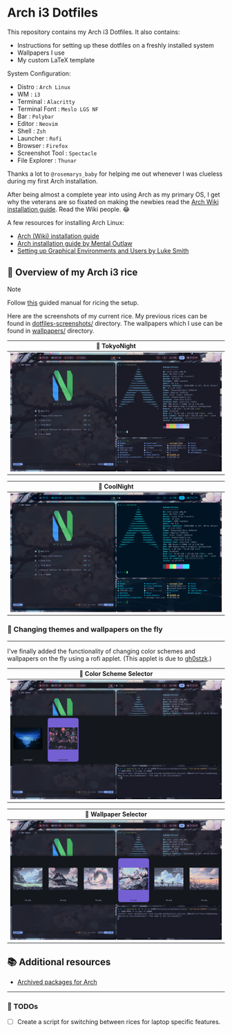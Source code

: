 # Arch i3 Dotfiles

This repository contains my Arch i3 Dotfiles. It also contains:

- Instructions for setting up these dotfiles on a freshly
  installed system
- Wallpapers I use
- My custom LaTeX template

System Configuration:

- Distro : `Arch Linux`
- WM : `i3`
- Terminal : `Alacritty`
- Terminal Font : `Meslo LGS NF`
- Bar : `Polybar`
- Editor : `Neovim`
- Shell : `Zsh`
- Launcher : `Rofi`
- Browser : `Firefox`
- Screenshot Tool : `Spectacle`
- File Explorer : `Thunar`

Thanks a lot to `@rosemarys_baby` for helping me out whenever
I was clueless during my first Arch installation.

After being almost a complete year into using Arch as my
primary OS, I get why the veterans are so fixated on making
the newbies read the
[Arch Wiki installation guide][archinstallguide].
Read the Wiki people. :joy:

A few resources for installing Arch Linux:

- [Arch (Wiki) installation guide][archinstallguide]
- [Arch installation guide by Mental Outlaw][mentaloutarchinstall]
- [Setting up Graphical Environments and
  Users by Luke Smith][archlinuxlukesmith]

## :rocket: Overview of my Arch i3 rice

> [!NOTE]
> Follow [this](RICING.md) guided manual for ricing the setup.

Here are the screenshots of my current rice. My previous
rices can be found in
[dotfiles-screenshots/](dotfiles-screenshots)
directory. The wallpapers which I use
can be found in [wallpapers/](wallpapers) directory.

|                     :night_with_stars: TokyoNight                     |
| :-------------------------------------------------------------------: |
| ![Setup 4-1](dotfiles-screenshots/setup-4-1.png "My_current_setup_1") |

|                         :milky_way: CoolNight                         |
| :-------------------------------------------------------------------: |
| ![Setup 4-2](dotfiles-screenshots/setup-4-2.png "My_current_setup_2") |

### :butterfly: Changing themes and wallpapers on the fly

---

I've finally added the functionality of changing
color schemes and wallpapers on the fly
using a rofi applet. (This applet is due to
[gh0stzk](https://github.com/gh0stzk).)

|               :art: Color Scheme Selector                |
| :------------------------------------------------------: |
| ![Theme](dotfiles-screenshots/theme.png "Theme_Changer") |

|           :sunrise_over_mountains: Wallpaper Selector            |
| :--------------------------------------------------------------: |
| ![Wallpapers](dotfiles-screenshots/wall.png "Wallpaper_Changer") |

## :books: Additional resources

- [Archived packages for Arch][archarchive]

---

### :memo: TODOs

- [ ] Create a script for switching between rices
      for laptop specific features.

[archinstallguide]: https://wiki.archlinux.org/title/Installation_guide
[mentaloutarchinstall]: https://youtu.be/rUEnS1zj1DM?si=ftzJVo7DClwe8sOJ
[archarchive]: https://archive.archlinux.org/packages/
[archlinuxlukesmith]: https://youtu.be/nSHOb8YU9Gw?si=o0N_tjCUDyeJyQTW
